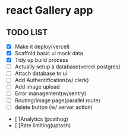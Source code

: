 #  react Gallery app

## TODO LIST
- [x] Make it deploy(vercel)
- [x] Scaffold basic ui mock data
- [X] Tidy up build process
- [ ] Actually setup a database(vercel postgres)
- [ ] Attach database to ui
- [ ] Add Authentification(w/ clerk)
- [ ] Add image upload
- [ ] Error management(w/sentry)
- [ ] Routing/image page(parallel  route)
- [ ] delete button (w/ server action)
- [ ]Analytics (posthog)
- [ ]Rate limiting(uptash)

